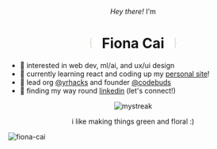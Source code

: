<p align="center"><em>Hey there!</em> I'm</p>

<h1 align="center">
  <img src="IMG_8044-removebg-preview.png" width="21"/>
  Fiona Cai
  <img src="IMG_8045-removebg-preview.png" width="21"/>
</h1>

- 🌱 interested in web dev, ml/ai, and ux/ui design
- 🌱 currently learning react and coding up my [personal site]([url](https://fiona-cai.vercel.app/))!
- 🌱 lead org [@yrhacks](https://github.com/yrhacks) and founder [@codebuds](https://github.com/codebuds)
- 🌱 finding my way round [linkedin](https://www.linkedin.com/in/fiona--cai/) (let's connect!)

<p align="center">
<img src="https://streak-stats.demolab.com?user=fiona-cai&theme=ocean-gradient&hide_border=true&background=45%2C56744E%2C222D1F" alt="mystreak"/>
</p>

<p align="center">i like making things green and floral :)</p>

<img src="https://komarev.com/ghpvc/?username=fiona-cai&label=Profile%20views&color=56744E&style=flat" alt="fiona-cai" /> 
